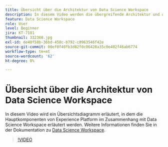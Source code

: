 ```yaml
---
title: Übersicht über die Architektur von Data Science Workspace
description: In diesem Video werden die übergreifende Architektur und die Hauptkomponenten von Data Science Workspace in Adobe Experience Platform beschrieben.
feature: Data Science Workspace
role: User
level: Beginner
jira: KT-7181
thumbnail: 332368.jpg
exl-id: de40f58b-36bd-458c-b792-c8963546f42e
source-git-commit: 00ef0f40fb3d82f0c06428a35c0e402f46ab6774
workflow-type: tm+mt
source-wordcount: '62'
ht-degree: 0%

---
```


# Übersicht über die Architektur von Data Science Workspace

In diesem Video wird ein Übersichtsdiagramm erläutert, in dem die Hauptkomponenten von Experience Platform im Zusammenhang mit Data Science Workspace erläutert werden. Weitere Informationen finden Sie in der Dokumentation zu [Data Science Workspace](https://experienceleague.adobe.com/docs/experience-platform/data-science-workspace/home.html).

>[!VIDEO](https://video.tv.adobe.com/v/332368)

